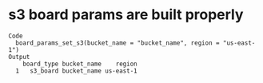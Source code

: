 # s3 board params are built properly

    Code
      board_params_set_s3(bucket_name = "bucket_name", region = "us-east-1")
    Output
        board_type bucket_name    region
      1   s3_board bucket_name us-east-1

